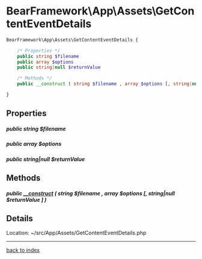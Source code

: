 # BearFramework\App\Assets\GetContentEventDetails

```php
BearFramework\App\Assets\GetContentEventDetails {

	/* Properties */
	public string $filename
	public array $options
	public string|null $returnValue

	/* Methods */
	public __construct ( string $filename , array $options [, string|null $returnValue ] )

}
```

## Properties

##### public string $filename

##### public array $options

##### public string|null $returnValue

## Methods

##### public [__construct](bearframework.app.assets.getcontenteventdetails.__construct.method.md) ( string $filename , array $options [, string|null $returnValue ] )

## Details

Location: ~/src/App/Assets/GetContentEventDetails.php

---

[back to index](index.md)

